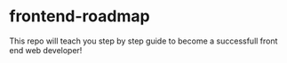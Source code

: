 # frontend-roadmap
This repo will teach you step by step guide to become a successfull front end web developer!
